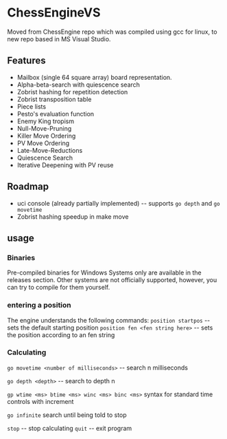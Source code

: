 # ChessEngineVS

Moved from ChessEngine repo which was compiled using gcc for linux, to new repo based in MS Visual Studio.

## Features
* Mailbox (single 64 square array) board representation.
* Alpha-beta-search with quiescence search 
* Zobrist hashing for repetition detection 
* Zobrist transposition table
* Piece lists
* Pesto's evaluation function
* Enemy King tropism 
* Null-Move-Pruning
* Killer Move Ordering
* PV Move Ordering
* Late-Move-Reductions
* Quiescence Search
* Iterative Deepening with PV reuse

## Roadmap
* uci console (already partially implemented) -- supports ```go depth``` and ```go movetime```
* Zobrist hashing speedup in make move

## usage

### Binaries

Pre-compiled binaries for Windows Systems only are available in the releases section. Other systems are not officially supported, however, you can try to compile for them yourself.

### entering a position 

The engine understands the following commands:
```position startpos``` -- sets the default starting position
```position fen <fen string here>``` -- sets the position according to an fen string

### Calculating

```go movetime <number of milliseconds>``` -- search n milliseconds

```go depth <depth>``` -- search to depth n

```gp wtime <ms> btime <ms> winc <ms> binc <ms>``` syntax for standard time controls with increment

```go infinite``` search until being told to stop

```stop``` -- stop calculating
```quit``` -- exit program
